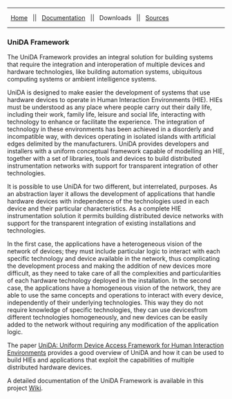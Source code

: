 ***

<p>
&nbsp;
<a href="https://github.com/GII/UNIDA">Home</a> 
&nbsp; || &nbsp;
<a href="https://github.com/GII/UNIDA/wiki">Documentation</a> 
&nbsp; || &nbsp;
Downloads 
&nbsp; || &nbsp;
<a href="https://github.com/GII/UNIDA/tree/master/devel">Sources</a> 
</p>

***

### UniDA Framework


The UniDA Framework provides an integral solution for building systems that require the integration and interoperation of multiple devices and hardware technologies, like building automation systems, ubiquitous computing systems or ambient intelligence systems.

UniDA is designed to make easier the development of systems that use hardware devices to operate in Human Interaction Environments (HIE). HIEs must be understood as any place where people carry out their daily life, including their work, family life, leisure and social life, interacting with technology to enhance or facilitate the experience. The integration of technology in these environments has been achieved in a disorderly and incompatible way, with devices operating in isolated islands with artificial edges delimited by the manufacturers. UniDA provides developers and installers with a uniform conceptual framework capable of modelling an HIE, together with a set of libraries, tools and devices to build distributed instrumentation networks with support for transparent integration of other technologies.

It is possible to use UniDA for two different, but interrelated, purposes. As an abstraction layer it allows the development of applications that handle hardware devices with independence of the technologies used in each device and their particular characteristics. As a complete HIE instrumentation solution it permits building distributed device networks with support for the transparent integration of existing installations and technologies.

In the first case, the applications have a heterogeneous vision of the network of devices; they must include particular logic to interact with each specific technology and device available in the network, thus complicating the development process and making the addition of new devices more difficult, as they need to take care of all the complexities and particularities of each hardware technology deployed in the installation. In the second case, the applications have a homogeneous vision of the network, they are able to use the same concepts and operations to interact with every device, independently of their underlying technologies. This way they do not require knowledge of specific technologies, they can use devicesfrom different technologies homogeneously, and new devices can be easily added to the network without requiring any modification of the application logic. 

The paper [UniDA: Uniform Device Access Framework for Human Interaction Environments](http://www.mdpi.com/1424-8220/11/10/9361) provides a good overview of UniDA and how it can be used to build HIEs and applications that exploit the capabilities of multiple distributed hardware devices.

A detailed documentation of the UniDA Framework is available in this project <a href="https://github.com/GII/UNIDA/wiki">Wiki</a>.
